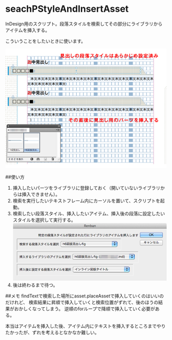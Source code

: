 # seachPStyleAndInsertAsset
InDesign用のスクリプト。段落スタイルを検索してその部分にライブラリからアイテムを挿入する。

こういうことをしたいときに使います。

![image](image.png)


##使い方
1. 挿入したいパーツをライブラリに登録しておく（開いていないライブラリからは挿入できません）。
2. 検索を実行したいテキストフレーム内にカーソルを置いて、スクリプトを起動。
3. 検索したい段落スタイル、挿入したいアイテム、挿入後の段落に設定したいスタイルを選択して実行する。  
![dialog](dialog.png)
4. 後は終わるまで待つ。


##メモ
findTextで検索した場所にasset.placeAssetで挿入していくのはいいのだけれど、
検索結果に昇順で挿入していくと検索位置がずれて、後のほうの結果がおかしくなってしまう。
逆順のforループで降順で挿入していく必要がある。

本当はアイテムを挿入した後、アイテム内にテキストを挿入するところまでやりたかったが、ずれを考えるとなかなか難しい。
